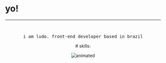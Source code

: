 
# yo! 
<hr>
<br>
<p align="center">
  <samp>
    i am ludo. front-end developer based in brazil
  </samp>
</p>
<p align="center">
# skills:
</p>

<center>
<img src="https://user-images.githubusercontent.com/87837854/166164046-1238b8f9-e59c-4096-83b5-c777ec7cf562.gif" alt="animated">
</center>
